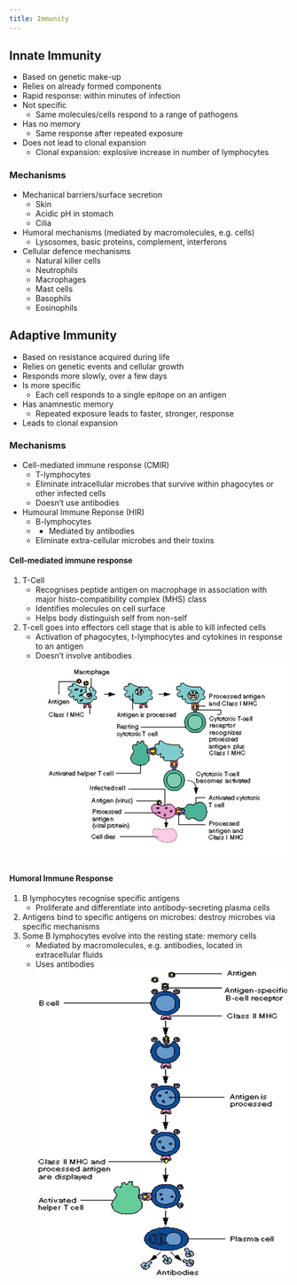 ```yaml
---
title: Immunity
---
```


## **Innate Immunity**
- Based on genetic make-up
- Relies on already formed components
- Rapid response: within minutes of infection
- Not specific
	- Same molecules/cells respond to a range of pathogens
- Has no memory
	- Same response after repeated exposure
- Does not lead to clonal expansion
	- Clonal expansion: explosive increase in number of lymphocytes
### **Mechanisms**
- Mechanical barriers/surface secretion
	- Skin
	- Acidic pH in stomach
	- Cilia
- Humoral mechanisms (mediated by macromolecules, e.g. cells)
	- Lysosomes, basic proteins, complement, interferons 
- Cellular defence mechanisms
	- Natural killer cells
	- Neutrophils
	- Macrophages
	- Mast cells
	- Basophils 
	- Eosinophils


## **Adaptive Immunity**
- Based on resistance acquired during life
- Relies on genetic events and cellular growth
- Responds more slowly, over a few days
- Is more specific
	- Each cell responds to a single epitope on an antigen
- Has anamnestic memory
	- Repeated exposure leads to faster, stronger, response
- Leads to clonal expansion

### **Mechanisms**
- Cell-mediated immune response (CMIR)
	- T-lymphocytes
	- Eliminate intracellular microbes that survive within phagocytes or other infected cells
	- Doesn’t use antibodies
- Humoural Immune Reponse (HIR)
	- B-lymphocytes
	- - Mediated by antibodies
	- Eliminate extra-cellular microbes and their toxins

#### Cell-mediated immune response
1. T-Cell
	- Recognises peptide antigen on macrophage in association with major histo-compatibility complex (MHS) class
	- Identifies molecules on cell surface
	- Helps body distinguish self from non-self
2. T-cell goes into effectors cell stage that is able to kill infected cells
	- Activation of phagocytes, t-lymphocytes and cytokines in response to an antigen
	- Doesn’t involve antibodies
![](11SubjectImages/Pasted%20Graphic%201.png)


#### **Humoral Immune Response**

1. B lymphocytes recognise specific antigens
	- Proliferate and differentiate into antibody-secreting plasma cells
2. Antigens bind to specific antigens on microbes: destroy microbes via specific mechanisms
3. Some B lymphocytes evolve into the resting state: memory cells
	- Mediated by macromolecules, e.g. antibodies, located in extracellular fluids
	- Uses antibodies
![](Pasted%20Graphic%202.png)